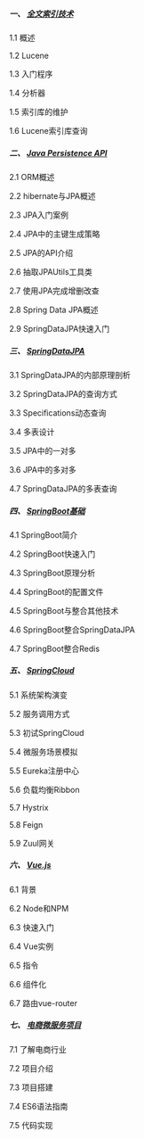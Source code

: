 ##### 一、 [全文索引技术](notes/1_Lucene.md)

1.1 概述

1.2 Lucene

1.3 入门程序

1.4 分析器

1.5 索引库的维护

1.6 Lucene索引库查询

##### 二、 [Java Persistence API](notes/2_SpringDataJPA.md)

2.1 ORM概述

2.2 hibernate与JPA概述

2.3 JPA入门案例

2.4 JPA中的主键生成策略

2.5 JPA的API介绍

2.6 抽取JPAUtils工具类

2.7 使用JPA完成增删改查

2.8 Spring Data JPA概述

2.9 SpringDataJPA快速入门

##### 三、 [SpringDataJPA](notes/SpringDataJPA2.md)

3.1 SpringDataJPA的内部原理剖析

3.2 SpringDataJPA的查询方式

3.3 Specifications动态查询

3.4 多表设计

3.5 JPA中的一对多

3.6 JPA中的多对多

4.7 SpringDataJPA的多表查询

##### 四、 [SpringBoot基础](notes/4_SpringBoot.md)

4.1 SpringBoot简介

4.2 SpringBoot快速入门

4.3 SpringBoot原理分析

4.4 SpringBoot的配置文件

4.5 SpringBoot与整合其他技术

4.6 SpringBoot整合SpringDataJPA

4.7 SpringBoot整合Redis

##### 五、 [SpringCloud](notes/SpringCloud.md)

5.1 系统架构演变

5.2 服务调用方式

5.3 初试SpringCloud

5.4 微服务场景模拟

5.5 Eureka注册中心

5.6 负载均衡Ribbon

5.7 Hystrix

5.8 Feign

5.9 Zuul网关

##### 六、 [Vue.js](notes/6_Vue.md)

6.1 背景

6.2 Node和NPM

6.3 快速入门

6.4 Vue实例

6.5 指令

6.6 组件化

6.7 路由vue-router

##### 七、 [电商微服务项目](notes/7_MicroserviceDemo.md)

7.1 了解电商行业

7.2 项目介绍

7.3 项目搭建

7.4 ES6语法指南

7.5 代码实现



